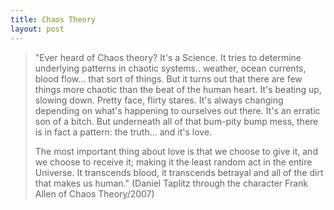 ```yaml
--- 
title: Chaos Theory
layout: post
---
```

> "Ever heard of Chaos theory? It's a Science. It tries to determine underlying patterns in chaotic systems.. weather, ocean currents, blood flow... that sort of things. But it turns out that there are few things more chaotic than the beat of the human heart. It's beating up, slowing down. Pretty face, flirty stares. It's always changing depending on what's happening to ourselves out there. It's an erratic son of a bitch. But underneath all of that bum-pity bump mess, there is in fact a pattern: the truth... and it's love.
> 
> The most important thing about love is that we choose to give it, and we choose to receive it; making it the least random act in the entire Universe. It transcends blood, it transcends betrayal and all of the dirt that makes us human." (Daniel Taplitz through the character Frank Allen of Chaos Theory/2007)
